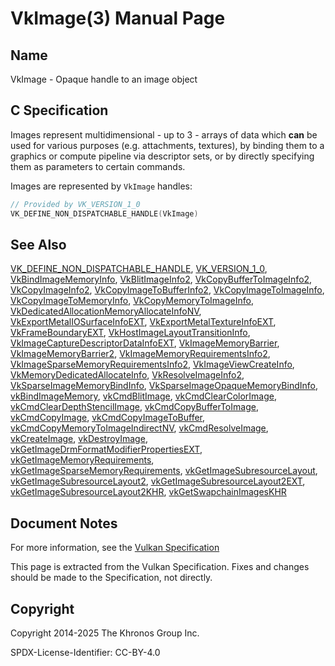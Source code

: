 # VkImage(3) Manual Page

## Name

VkImage - Opaque handle to an image object



## [](#_c_specification)C Specification

Images represent multidimensional - up to 3 - arrays of data which **can** be used for various purposes (e.g. attachments, textures), by binding them to a graphics or compute pipeline via descriptor sets, or by directly specifying them as parameters to certain commands.

Images are represented by `VkImage` handles:

```c++
// Provided by VK_VERSION_1_0
VK_DEFINE_NON_DISPATCHABLE_HANDLE(VkImage)
```

## [](#_see_also)See Also

[VK\_DEFINE\_NON\_DISPATCHABLE\_HANDLE](https://registry.khronos.org/vulkan/specs/latest/man/html/VK_DEFINE_NON_DISPATCHABLE_HANDLE.html), [VK\_VERSION\_1\_0](https://registry.khronos.org/vulkan/specs/latest/man/html/VK_VERSION_1_0.html), [VkBindImageMemoryInfo](https://registry.khronos.org/vulkan/specs/latest/man/html/VkBindImageMemoryInfo.html), [VkBlitImageInfo2](https://registry.khronos.org/vulkan/specs/latest/man/html/VkBlitImageInfo2.html), [VkCopyBufferToImageInfo2](https://registry.khronos.org/vulkan/specs/latest/man/html/VkCopyBufferToImageInfo2.html), [VkCopyImageInfo2](https://registry.khronos.org/vulkan/specs/latest/man/html/VkCopyImageInfo2.html), [VkCopyImageToBufferInfo2](https://registry.khronos.org/vulkan/specs/latest/man/html/VkCopyImageToBufferInfo2.html), [VkCopyImageToImageInfo](https://registry.khronos.org/vulkan/specs/latest/man/html/VkCopyImageToImageInfo.html), [VkCopyImageToMemoryInfo](https://registry.khronos.org/vulkan/specs/latest/man/html/VkCopyImageToMemoryInfo.html), [VkCopyMemoryToImageInfo](https://registry.khronos.org/vulkan/specs/latest/man/html/VkCopyMemoryToImageInfo.html), [VkDedicatedAllocationMemoryAllocateInfoNV](https://registry.khronos.org/vulkan/specs/latest/man/html/VkDedicatedAllocationMemoryAllocateInfoNV.html), [VkExportMetalIOSurfaceInfoEXT](https://registry.khronos.org/vulkan/specs/latest/man/html/VkExportMetalIOSurfaceInfoEXT.html), [VkExportMetalTextureInfoEXT](https://registry.khronos.org/vulkan/specs/latest/man/html/VkExportMetalTextureInfoEXT.html), [VkFrameBoundaryEXT](https://registry.khronos.org/vulkan/specs/latest/man/html/VkFrameBoundaryEXT.html), [VkHostImageLayoutTransitionInfo](https://registry.khronos.org/vulkan/specs/latest/man/html/VkHostImageLayoutTransitionInfo.html), [VkImageCaptureDescriptorDataInfoEXT](https://registry.khronos.org/vulkan/specs/latest/man/html/VkImageCaptureDescriptorDataInfoEXT.html), [VkImageMemoryBarrier](https://registry.khronos.org/vulkan/specs/latest/man/html/VkImageMemoryBarrier.html), [VkImageMemoryBarrier2](https://registry.khronos.org/vulkan/specs/latest/man/html/VkImageMemoryBarrier2.html), [VkImageMemoryRequirementsInfo2](https://registry.khronos.org/vulkan/specs/latest/man/html/VkImageMemoryRequirementsInfo2.html), [VkImageSparseMemoryRequirementsInfo2](https://registry.khronos.org/vulkan/specs/latest/man/html/VkImageSparseMemoryRequirementsInfo2.html), [VkImageViewCreateInfo](https://registry.khronos.org/vulkan/specs/latest/man/html/VkImageViewCreateInfo.html), [VkMemoryDedicatedAllocateInfo](https://registry.khronos.org/vulkan/specs/latest/man/html/VkMemoryDedicatedAllocateInfo.html), [VkResolveImageInfo2](https://registry.khronos.org/vulkan/specs/latest/man/html/VkResolveImageInfo2.html), [VkSparseImageMemoryBindInfo](https://registry.khronos.org/vulkan/specs/latest/man/html/VkSparseImageMemoryBindInfo.html), [VkSparseImageOpaqueMemoryBindInfo](https://registry.khronos.org/vulkan/specs/latest/man/html/VkSparseImageOpaqueMemoryBindInfo.html), [vkBindImageMemory](https://registry.khronos.org/vulkan/specs/latest/man/html/vkBindImageMemory.html), [vkCmdBlitImage](https://registry.khronos.org/vulkan/specs/latest/man/html/vkCmdBlitImage.html), [vkCmdClearColorImage](https://registry.khronos.org/vulkan/specs/latest/man/html/vkCmdClearColorImage.html), [vkCmdClearDepthStencilImage](https://registry.khronos.org/vulkan/specs/latest/man/html/vkCmdClearDepthStencilImage.html), [vkCmdCopyBufferToImage](https://registry.khronos.org/vulkan/specs/latest/man/html/vkCmdCopyBufferToImage.html), [vkCmdCopyImage](https://registry.khronos.org/vulkan/specs/latest/man/html/vkCmdCopyImage.html), [vkCmdCopyImageToBuffer](https://registry.khronos.org/vulkan/specs/latest/man/html/vkCmdCopyImageToBuffer.html), [vkCmdCopyMemoryToImageIndirectNV](https://registry.khronos.org/vulkan/specs/latest/man/html/vkCmdCopyMemoryToImageIndirectNV.html), [vkCmdResolveImage](https://registry.khronos.org/vulkan/specs/latest/man/html/vkCmdResolveImage.html), [vkCreateImage](https://registry.khronos.org/vulkan/specs/latest/man/html/vkCreateImage.html), [vkDestroyImage](https://registry.khronos.org/vulkan/specs/latest/man/html/vkDestroyImage.html), [vkGetImageDrmFormatModifierPropertiesEXT](https://registry.khronos.org/vulkan/specs/latest/man/html/vkGetImageDrmFormatModifierPropertiesEXT.html), [vkGetImageMemoryRequirements](https://registry.khronos.org/vulkan/specs/latest/man/html/vkGetImageMemoryRequirements.html), [vkGetImageSparseMemoryRequirements](https://registry.khronos.org/vulkan/specs/latest/man/html/vkGetImageSparseMemoryRequirements.html), [vkGetImageSubresourceLayout](https://registry.khronos.org/vulkan/specs/latest/man/html/vkGetImageSubresourceLayout.html), [vkGetImageSubresourceLayout2](https://registry.khronos.org/vulkan/specs/latest/man/html/vkGetImageSubresourceLayout2.html), [vkGetImageSubresourceLayout2EXT](https://registry.khronos.org/vulkan/specs/latest/man/html/vkGetImageSubresourceLayout2EXT.html), [vkGetImageSubresourceLayout2KHR](https://registry.khronos.org/vulkan/specs/latest/man/html/vkGetImageSubresourceLayout2KHR.html), [vkGetSwapchainImagesKHR](https://registry.khronos.org/vulkan/specs/latest/man/html/vkGetSwapchainImagesKHR.html)

## [](#_document_notes)Document Notes

For more information, see the [Vulkan Specification](https://registry.khronos.org/vulkan/specs/latest/html/vkspec.html#VkImage)

This page is extracted from the Vulkan Specification. Fixes and changes should be made to the Specification, not directly.

## [](#_copyright)Copyright

Copyright 2014-2025 The Khronos Group Inc.

SPDX-License-Identifier: CC-BY-4.0